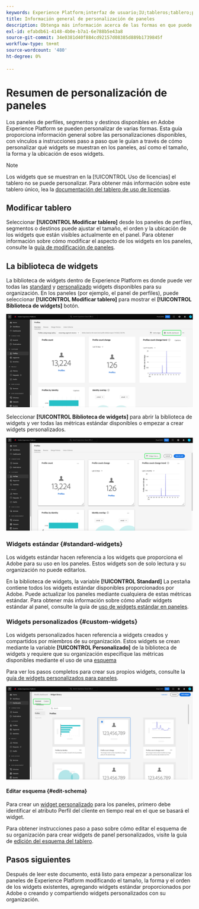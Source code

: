 ```yaml
---
keywords: Experience Platform;interfaz de usuario;IU;tableros;tablero;perfiles;segmentos;destinos
title: Información general de personalización de paneles
description: Obtenga más información acerca de las formas en que puede personalizar los datos mostrados en los paneles de Adobe Experience Platform.
exl-id: efabdb61-4148-4b0e-b7a1-6e788b5e43a8
source-git-commit: 34e0381d40f884cd92157d08385d889b1739845f
workflow-type: tm+mt
source-wordcount: '480'
ht-degree: 0%

---
```


# Resumen de personalización de paneles

Los paneles de perfiles, segmentos y destinos disponibles en Adobe Experience Platform se pueden personalizar de varias formas. Esta guía proporciona información general sobre las personalizaciones disponibles, con vínculos a instrucciones paso a paso que le guían a través de cómo personalizar qué widgets se muestran en los paneles, así como el tamaño, la forma y la ubicación de esos widgets.

>[!NOTE]
>
>Los widgets que se muestran en la [!UICONTROL Uso de licencias] el tablero no se puede personalizar. Para obtener más información sobre este tablero único, lea la [documentación del tablero de uso de licencias](../guides/license-usage.md).

## Modificar tablero

Seleccionar **[!UICONTROL Modificar tablero]** desde los paneles de perfiles, segmentos o destinos puede ajustar el tamaño, el orden y la ubicación de los widgets que están visibles actualmente en el panel. Para obtener información sobre cómo modificar el aspecto de los widgets en los paneles, consulte la [guía de modificación de paneles](modify.md).

## La biblioteca de widgets

La biblioteca de widgets dentro de Experience Platform es donde puede ver todas las [standard](#standard-widgets) y [personalizado](#custom-widgets) widgets disponibles para su organización. En los paneles (por ejemplo, el panel de perfiles), puede seleccionar **[!UICONTROL Modificar tablero]** para mostrar el **[!UICONTROL Biblioteca de widgets]** botón.

![Panel de perfiles con el panel de modificación resaltado.](../images/customization/modify-dashboard.png)

Seleccionar **[!UICONTROL Biblioteca de widgets]** para abrir la biblioteca de widgets y ver todas las métricas estándar disponibles o empezar a crear widgets personalizados.

![El panel Perfiles con la biblioteca Widget resaltada.](../images/customization/widget-library-button.png)

### Widgets estándar {#standard-widgets}

Los widgets estándar hacen referencia a los widgets que proporciona el Adobe para su uso en los paneles. Estos widgets son de solo lectura y su organización no puede editarlos.

En la biblioteca de widgets, la variable **[!UICONTROL Standard]** La pestaña contiene todos los widgets estándar disponibles proporcionados por Adobe. Puede actualizar los paneles mediante cualquiera de estas métricas estándar. Para obtener más información sobre cómo añadir widgets estándar al panel, consulte la guía de [uso de widgets estándar en paneles](standard-widgets.md).

### Widgets personalizados {#custom-widgets}

Los widgets personalizados hacen referencia a widgets creados y compartidos por miembros de su organización. Estos widgets se crean mediante la variable **[!UICONTROL Personalizado]** de la biblioteca de widgets y requiere que su organización especifique las métricas disponibles mediante el uso de una [esquema](#edit-schema)

Para ver los pasos completos para crear sus propios widgets, consulte la [guía de widgets personalizados para paneles](custom-widgets.md).

![Espacio de trabajo de la biblioteca de widgets con resaltados Estándar y Personalizado.](../images/customization/widget-library.png)

#### Editar esquema {#edit-schema}

Para crear un [widget personalizado](#custom-widgets) para los paneles, primero debe identificar el atributo Perfil del cliente en tiempo real en el que se basará el widget.

Para obtener instrucciones paso a paso sobre cómo editar el esquema de su organización para crear widgets de panel personalizados, visite la guía de [edición del esquema del tablero](edit-schema.md).

## Pasos siguientes

Después de leer este documento, está listo para empezar a personalizar los paneles de Experience Platform modificando el tamaño, la forma y el orden de los widgets existentes, agregando widgets estándar proporcionados por Adobe o creando y compartiendo widgets personalizados con su organización.
